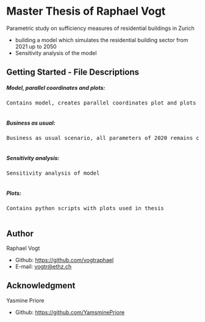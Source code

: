 # Master Thesis of Raphael Vogt
Parametric study on sufficiency measures of residential buildings in Zurich

* building a model which simulates the residential building sector from 2021 up to 2050
* Sensitivity analysis of the model


## Getting Started - File Descriptions 


##### Model, parallel coordinates and plots: 
<pre>Contains model, creates parallel coordinates plot and plots for different scenarios
 </pre> 
 
##### Business as usual: 
<pre>Business as usual scenario, all parameters of 2020 remains constant until 2050
 </pre> 
 
##### Sensitivity analysis:  
<pre>Sensitivity analysis of model 
 </pre> 
 
##### Plots: 
<pre>Contains python scripts with plots used in thesis
 </pre> 
 

## Author

Raphael Vogt
* Github: https://github.com/vogtraphael
* E-mail:  vogtr@ethz.ch 


## Acknowledgment

Yasmine Priore
* Github: https://github.com/YamsminePriore